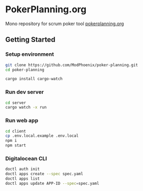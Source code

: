 # PokerPlanning.org

Mono repository for scrum poker tool [pokerplanning.org](https://pokerplanning.org/)

## Getting Started

### Setup environment

```sh
git clone https://github.com/ModPhoenix/poker-planning.git
cd poker-planning

cargo install cargo-watch
```

### Run dev server

```sh
cd server
cargo watch -x run
```

### Run web app

```sh
cd client
cp .env.local.example .env.local
npm i
npm start
```

### Digitalocean CLI

```sh
doctl auth init
doctl apps create --spec spec.yaml
doctl apps list
doctl apps update APP-ID --spec=spec.yaml
```
